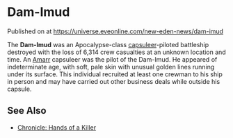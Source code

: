 # Dam-Imud
Published on  at https://universe.eveonline.com/new-eden-news/dam-imud

The **Dam-Imud** was an Apocalypse-class [capsuleer](15umOALoFBZxVS2oaggvJQ)-piloted battleship destroyed with the loss of 6,314 crew casualties at an unknown location and time. An [Amarr](6BPFRy27fN4LnYlIyzvEwo) capsuleer was the pilot of the Dam-Imud. He appeared of indeterminate age, with soft, pale skin with unusual golden lines running under its surface. This individual recruited at least one crewman to his ship in person and may have carried out other business deals while outside his capsule.

See Also
--------
-   [Chronicle: Hands of a Killer](QKKyuAuNGYMIjdN18DHCb)
